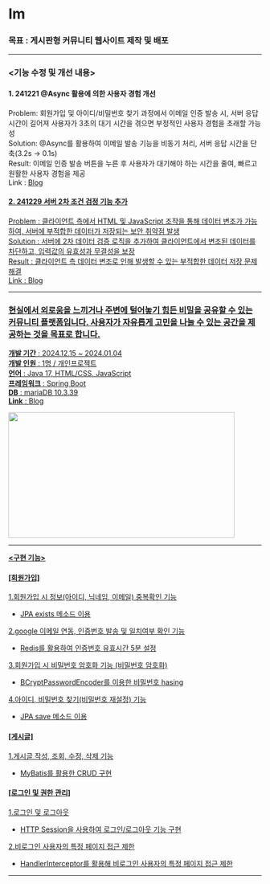 # Im

### 목표 : 게시판형 커뮤니티 웹사이트 제작 및 배포     

---

### <기능 수정 및 개선 내용>

#### 1. 241221 @Async 활용에 의한 사용자 경험 개선      
Problem: 회원가입 및 아이디/비밀번호 찾기 과정에서 이메일 인증 발송 시, 서버 응답 시간이 길어져 사용자가 3초의 대기 시간을 겪으면 부정적인 사용자 경험을 초래할 가능성        
Solution: @Async를 활용하여 이메일 발송 기능을 비동기 처리, 서버 응답 시간을 단축(3.2s -> 0.1s)       
Result: 이메일 인증 발송 버튼을 누른 후 사용자가 대기해야 하는 시간을 줄여, 빠르고 원활한 사용자 경험을 제공      
Link : <a href="https://yooninkwon.tistory.com/9"/>Blog    

#### 2. 241229 서버 2차 조건 검정 기능 추가
Problem : 클라이언트 측에서 HTML 및 JavaScript 조작을 통해 데이터 변조가 가능하여, 서버에 부적합한 데이터가 저장되는 보안 취약점 발생     
Solution : 서버에 2차 데이터 검증 로직을 추가하여 클라이언트에서 변조된 데이터를 차단하고, 입력값의 유효성과 무결성을 보장    
Result : 클라이언트 측 데이터 변조로 인해 발생할 수 있는 부적합한 데이터 저장 문제 해결    
Link : <a href="https://yooninkwon.tistory.com/11"/>Blog



---
### 현실에서 외로움을 느끼거나 주변에 털어놓기 힘든 비밀을 공유할 수 있는 커뮤니티 플랫폼입니다. 사용자가 자유롭게 고민을 나눌 수 있는 공간을 제공하는 것을 목표로 합니다.      
****개발 기간**** : 2024.12.15 ~ 2024.01.04      
****개발 인원**** : 1명 / 개인프로젝트    
****언어**** : Java 17, HTML/CSS, JavaScript     
****프레임워크**** : Spring Boot      
****DB**** : mariaDB 10.3.39    
****Link**** : <a href="https://yooninkwon.tistory.com/category/%EA%B0%9C%EC%9D%B8%ED%94%84%EB%A1%9C%EC%A0%9D%ED%8A%B8/I%27m"/>Blog

<img src="https://github.com/user-attachments/assets/974992f5-926b-4eb2-b218-0593d119a752" width="450" height="250">

---

**<구현 기능>**

#### [회원가입]

1.회원가입 시 정보(아이디, 닉네임, 이메일) 중복확인 기능
+ JPA exists 메소드 이용

2.google 이메일 연동, 인증번호 발송 및 일치여부 확인 기능
+ Redis를 활용하여 인증번호 유효시간 5분 설정
  
3.회원가입 시 비밀번호 암호화 기능 (비밀번호 암호화)   
+ BCryptPasswordEncoder를 이용한 비밀번호 hasing
  
4.아이디, 비밀번호 찾기(비밀번호 재설정) 기능
+ JPA save 메소드 이용
   
#### [게시글]  

1.게시글 작성, 조회, 수정, 삭제 기능
+ MyBatis를 활용한 CRUD 구현
     
#### [로그인 및 권한 관리]    

1.로그인 및 로그아웃
+ HTTP Session을 사용하여 로그인/로그아웃 기능 구현

2.비로그인 사용자의 특정 페이지 접근 제한
+ HandlerInterceptor를 활용해 비로그인 사용자의 특정 페이지 접근 제한

 


---


 

 

